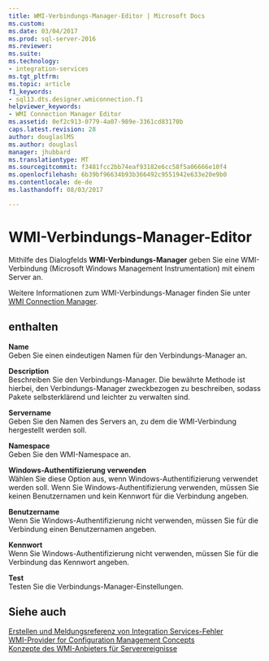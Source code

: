 ```yaml
---
title: WMI-Verbindungs-Manager-Editor | Microsoft Docs
ms.custom: 
ms.date: 03/04/2017
ms.prod: sql-server-2016
ms.reviewer: 
ms.suite: 
ms.technology:
- integration-services
ms.tgt_pltfrm: 
ms.topic: article
f1_keywords:
- sql13.dts.designer.wmiconnection.f1
helpviewer_keywords:
- WMI Connection Manager Editor
ms.assetid: 0ef2c913-0779-4a07-989e-3361cd83170b
caps.latest.revision: 28
author: douglaslMS
ms.author: douglasl
manager: jhubbard
ms.translationtype: MT
ms.sourcegitcommit: f3481fcc2bb74eaf93182e6cc58f5a06666e10f4
ms.openlocfilehash: 6b39bf96634b93b366492c9551942e633e20e9b0
ms.contentlocale: de-de
ms.lasthandoff: 08/03/2017

---
```

# <a name="wmi-connection-manager-editor"></a>WMI-Verbindungs-Manager-Editor
  Mithilfe des Dialogfelds **WMI-Verbindungs-Manager** geben Sie eine WMI-Verbindung (Microsoft Windows Management Instrumentation) mit einem Server an.  
  
 Weitere Informationen zum WMI-Verbindungs-Manager finden Sie unter [WMI Connection Manager](../../integration-services/connection-manager/wmi-connection-manager.md).  
  
## <a name="options"></a>enthalten  
 **Name**  
 Geben Sie einen eindeutigen Namen für den Verbindungs-Manager an.  
  
 **Description**  
 Beschreiben Sie den Verbindungs-Manager. Die bewährte Methode ist hierbei, den Verbindungs-Manager zweckbezogen zu beschreiben, sodass Pakete selbsterklärend und leichter zu verwalten sind.  
  
 **Servername**  
 Geben Sie den Namen des Servers an, zu dem die WMI-Verbindung hergestellt werden soll.  
  
 **Namespace**  
 Geben Sie den WMI-Namespace an.  
  
 **Windows-Authentifizierung verwenden**  
 Wählen Sie diese Option aus, wenn Windows-Authentifizierung verwendet werden soll. Wenn Sie Windows-Authentifizierung verwenden, müssen Sie keinen Benutzernamen und kein Kennwort für die Verbindung angeben.  
  
 **Benutzername**  
 Wenn Sie Windows-Authentifizierung nicht verwenden, müssen Sie für die Verbindung einen Benutzernamen angeben.  
  
 **Kennwort**  
 Wenn Sie Windows-Authentifizierung nicht verwenden, müssen Sie für die Verbindung das Kennwort angeben.  
  
 **Test**  
 Testen Sie die Verbindungs-Manager-Einstellungen.  
  
## <a name="see-also"></a>Siehe auch  
 [Erstellen und Meldungsreferenz von Integration Services-Fehler](../../integration-services/integration-services-error-and-message-reference.md)   
 [WMI-Provider for Configuration Management Concepts](../../relational-databases/wmi-provider-configuration/wmi-provider-for-configuration-management.md)   
 [Konzepte des WMI-Anbieters für Serverereignisse](../../relational-databases/wmi-provider-server-events/wmi-provider-for-server-events-concepts.md)  
  
  
